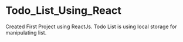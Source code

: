 # Todo_List_Using_React
Created First Project using ReactJs. Todo List is using local storage for manipulating list.
